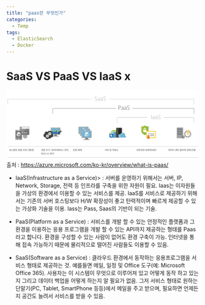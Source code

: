 ```yaml
---
title: "paas란 무엇인가"
categories:
  - Temp
tags:
  - ElasticSearch
  - Docker
---
```

# SaaS VS PaaS VS IaaS x
![pass](/assets/img/paas.png) 출처 : https://azure.microsoft.com/ko-kr/overview/what-is-paas/

- IaaS(Infrastructure as a Service)> : 서버를 운영하기 위해서는 서버, IP, Network, Storage, 전력 등 인프라를 구축을 위한 자원이 필요. Iaas는 이자원들을 가상의 환경에서 이용할 수 있는 서비스를 제공. IaaS를 서비스로 제공하기 위해서는 기존의 서버 호스팅보다 H/W 확장성이 좋고 탄력적이며 빠르게 제공할 수 있는 가상화 기술을 이용. Iass는 Pass, Saas의 기반이 되는 기술.

- PaaS(Platform as a Service) : 서비스를 개발 할 수 있는 안정적인 플랫폼과 그 환경을 이용하는 응용 프로그램을 개발 할 수 있는 API까지 제공하는 형태를 Paas라고 합니다. 환경을 구성할 수 있는 사람이 없어도 환경 구축이 가능. 인터넷을 통해 접속 가능하기 때문에 물리적으로 떨어진 사람들도 이용할 수 있음.

- SaaS(Software as a Service) : 클라우드 환경에서 동작하는 응용프로그램을 서비스 형태로 제공하는 것. 예를들면 메일, 일정 및 Office 도구(예: Microsoft Office 365). 사용자는 이 시스템이 무엇으로 이루어져 있고 어떻게 동작 하고 있는지 그리고 데이터 백업을 어떻게 하는지 알 필요가 없음. 그저 서비스 형태로 원하는 단말기(PC, Tablet, SmartPhone 등등)에서 메일을 주고 받으며, 필요하면 언제든지 공간도 늘려서 서비스를 받을 수 있음.
